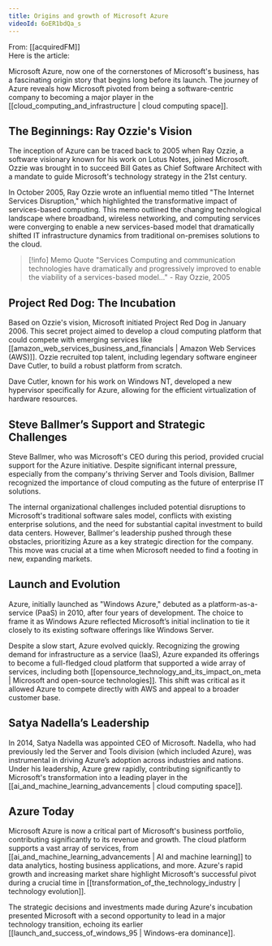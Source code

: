 ```yaml
---
title: Origins and growth of Microsoft Azure
videoId: 6oER1bdQa_s
---
```


From: [[acquiredFM]] <br/> 
Here is the article:

Microsoft Azure, now one of the cornerstones of Microsoft's business, has a fascinating origin story that begins long before its launch. The journey of Azure reveals how Microsoft pivoted from being a software-centric company to becoming a major player in the [[cloud_computing_and_infrastructure | cloud computing space]].

## The Beginnings: Ray Ozzie's Vision

The inception of Azure can be traced back to 2005 when Ray Ozzie, a software visionary known for his work on Lotus Notes, joined Microsoft. Ozzie was brought in to succeed Bill Gates as Chief Software Architect with a mandate to guide Microsoft's technology strategy in the 21st century.

In October 2005, Ray Ozzie wrote an influential memo titled "The Internet Services Disruption," which highlighted the transformative impact of services-based computing. This memo outlined the changing technological landscape where broadband, wireless networking, and computing services were converging to enable a new services-based model that dramatically shifted IT infrastructure dynamics from traditional on-premises solutions to the cloud.

> [!info] Memo Quote
> "Services Computing and communication technologies have dramatically and progressively improved to enable the viability of a services-based model..." - Ray Ozzie, 2005

## Project Red Dog: The Incubation

Based on Ozzie's vision, Microsoft initiated Project Red Dog in January 2006. This secret project aimed to develop a cloud computing platform that could compete with emerging services like [[amazon_web_services_business_and_financials | Amazon Web Services (AWS)]]. Ozzie recruited top talent, including legendary software engineer Dave Cutler, to build a robust platform from scratch.

Dave Cutler, known for his work on Windows NT, developed a new hypervisor specifically for Azure, allowing for the efficient virtualization of hardware resources.

## Steve Ballmer’s Support and Strategic Challenges

Steve Ballmer, who was Microsoft's CEO during this period, provided crucial support for the Azure initiative. Despite significant internal pressure, especially from the company's thriving Server and Tools division, Ballmer recognized the importance of cloud computing as the future of enterprise IT solutions.

The internal organizational challenges included potential disruptions to Microsoft's traditional software sales model, conflicts with existing enterprise solutions, and the need for substantial capital investment to build data centers. However, Ballmer's leadership pushed through these obstacles, prioritizing Azure as a key strategic direction for the company. This move was crucial at a time when Microsoft needed to find a footing in new, expanding markets.

## Launch and Evolution

Azure, initially launched as "Windows Azure," debuted as a platform-as-a-service (PaaS) in 2010, after four years of development. The choice to frame it as Windows Azure reflected Microsoft’s initial inclination to tie it closely to its existing software offerings like Windows Server.

Despite a slow start, Azure evolved quickly. Recognizing the growing demand for infrastructure as a service (IaaS), Azure expanded its offerings to become a full-fledged cloud platform that supported a wide array of services, including both [[opensource_technology_and_its_impact_on_meta | Microsoft and open-source technologies]]. This shift was critical as it allowed Azure to compete directly with AWS and appeal to a broader customer base.

## Satya Nadella’s Leadership

In 2014, Satya Nadella was appointed CEO of Microsoft. Nadella, who had previously led the Server and Tools division (which included Azure), was instrumental in driving Azure’s adoption across industries and nations. Under his leadership, Azure grew rapidly, contributing significantly to Microsoft's transformation into a leading player in the [[ai_and_machine_learning_advancements | cloud computing space]].

## Azure Today

Microsoft Azure is now a critical part of Microsoft's business portfolio, contributing significantly to its revenue and growth. The cloud platform supports a vast array of services, from [[ai_and_machine_learning_advancements | AI and machine learning]] to data analytics, hosting business applications, and more. Azure's rapid growth and increasing market share highlight Microsoft's successful pivot during a crucial time in [[transformation_of_the_technology_industry | technology evolution]].

The strategic decisions and investments made during Azure's incubation presented Microsoft with a second opportunity to lead in a major technology transition, echoing its earlier [[launch_and_success_of_windows_95 | Windows-era dominance]].